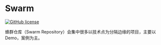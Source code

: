 # Swarm

[![GitHub license](https://img.shields.io/badge/license-MIT-blue.svg)](https://github.com/ProgrameLife/Swarm/blob/master/LICENSE)

蜂群仓库（Swarm Repository）会集中很多以技术点为分隔边缘的项目，主要以Demo，案例为主。
